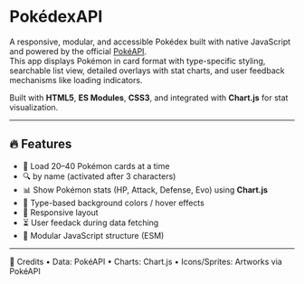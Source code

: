 # PokédexAPI

A responsive, modular, and accessible Pokédex built with native JavaScript and powered by the official [PokéAPI](https://pokeapi.co/).  
This app displays Pokémon in card format with type-specific styling, searchable list view, detailed overlays with stat charts, and user feedback mechanisms like loading indicators.

Built with **HTML5**, **ES Modules**, **CSS3**, and integrated with **Chart.js** for stat visualization.

---

## 🔥 Features

- 🔁 Load 20–40 Pokémon cards at a time
- 🔍  by name (activated after 3 characters)
- 📊 Show Pokémon stats (HP, Attack, Defense, Evo) using **Chart.js**
- 🎨 Type-based background colors / hover effects
- 📱 Responsive layout
- ⏳ User feedack during data fetching
- 🧩 Modular JavaScript structure (ESM)

---

🙌 Credits
	•	Data: PokéAPI
	•	Charts: Chart.js
	•	Icons/Sprites: Artworks via PokéAPI
